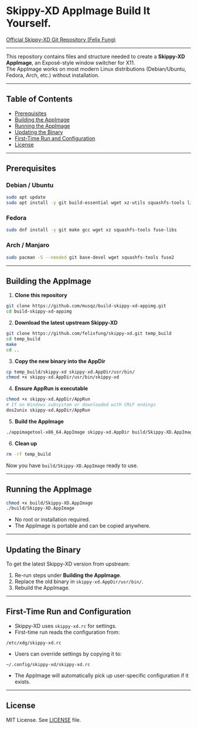 # Skippy-XD AppImage Build It Yourself.

[Official Skippy-XD Git Repository (Felix Fung)](https://github.com/felixfung/skippy-xd)

---

This repository contains files and structure needed to create a **Skippy-XD AppImage**, an Exposé-style window switcher for X11.  
The AppImage works on most modern Linux distributions (Debian/Ubuntu, Fedora, Arch, etc.) without installation.

---

## Table of Contents
- [Prerequisites](#prerequisites)
- [Building the AppImage](#building-the-appimage)
- [Running the AppImage](#running-the-appimage)
- [Updating the Binary](#updating-the-binary)
- [First-Time Run and Configuration](#first-time-run-and-configuration)
- [License](#license)

---

## Prerequisites

### Debian / Ubuntu
```bash
sudo apt update
sudo apt install -y git build-essential wget xz-utils squashfs-tools libfuse2
````

### Fedora

```bash
sudo dnf install -y git make gcc wget xz squashfs-tools fuse-libs
```

### Arch / Manjaro

```bash
sudo pacman -S --needed git base-devel wget squashfs-tools fuse2
```

---

## Building the AppImage

1. **Clone this repository**

```bash
git clone https://github.com/musqz/build-skippy-xd-appimg.git
cd build-skippy-xd-appimg
```

2. **Download the latest upstream Skippy-XD**

```bash
git clone https://github.com/felixfung/skippy-xd.git temp_build
cd temp_build
make
cd ..
```

3. **Copy the new binary into the AppDir**

```bash
cp temp_build/skippy-xd skippy-xd.AppDir/usr/bin/
chmod +x skippy-xd.AppDir/usr/bin/skippy-xd
```

4. **Ensure AppRun is executable**

```bash
chmod +x skippy-xd.AppDir/AppRun
# If on Windows subsystem or downloaded with CRLF endings
dos2unix skippy-xd.AppDir/AppRun
```

5. **Build the AppImage**

```bash
./appimagetool-x86_64.AppImage skippy-xd.AppDir build/Skippy-XD.AppImage
```

6. **Clean up**

```bash
rm -rf temp_build
```

Now you have `build/Skippy-XD.AppImage` ready to use.

---

## Running the AppImage

```bash
chmod +x build/Skippy-XD.AppImage
./build/Skippy-XD.AppImage
```

* No root or installation required.
* The AppImage is portable and can be copied anywhere.

---

## Updating the Binary

To get the latest Skippy-XD version from upstream:

1. Re-run steps under **Building the AppImage**.
2. Replace the old binary in `skippy-xd.AppDir/usr/bin/`.
3. Rebuild the AppImage.

---

## First-Time Run and Configuration

* Skippy-XD uses `skippy-xd.rc` for settings.
* First-time run reads the configuration from:

```
/etc/xdg/skippy-xd.rc
```

* Users can override settings by copying it to:

```
~/.config/skippy-xd/skippy-xd.rc
```

* The AppImage will automatically pick up user-specific configuration if it exists.

---

## License

MIT License. See [LICENSE](LICENSE) file.

